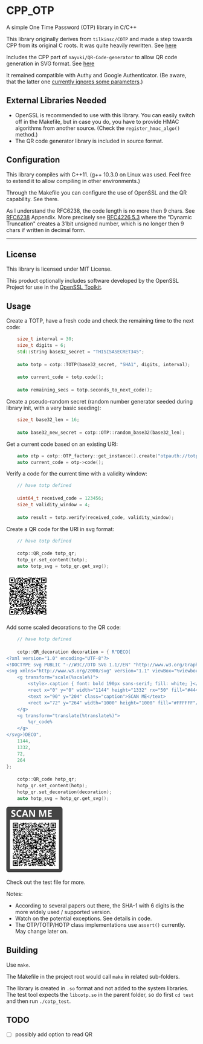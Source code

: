 # CPP_OTP

A simple One Time Password (OTP) library in C/C++

This library originally derives from `tilkinsc/COTP` and made a step towards CPP from its original C roots. It was quite heavily rewritten. See [here](https://github.com/tilkinsc/COTP)

Includes the CPP part of `nayuki/QR-Code-generator` to allow QR code generation in SVG format. See [here](https://github.com/nayuki/QR-Code-generator)

It remained compatible with Authy and Google Authenticator. (Be aware, that the latter one [currently ignores some parameters](https://github.com/google/google-authenticator/wiki/Key-Uri-Format).)


## External Libraries Needed

* OpenSSL is recommended to use with this library. You can easily switch off in the Makefile, but in case you do, you have to provide HMAC algorithms from another source. (Check the `register_hmac_algo()` method.)
* The QR code generator library is included in source format.

## Configuration

This library compiles with C++11. (g++ 10.3.0 on Linux was used. Feel free to extend it to allow compiling in other environments.) 

Through the Makefile you can configure the use of OpenSSL and the QR capability. See there.

As I understand the RFC6238, the code length is no more then 9 chars. See [RFC6238](https://datatracker.ietf.org/doc/html/rfc6238) Appendix. More precisely see [RFC4226 5.3](https://datatracker.ietf.org/doc/html/rfc4226#section-5.3) where the "Dynamic Truncation" creates a 31bit unsigned number, which is no longer then 9 chars if written in decimal form.

_____________

## License

This library is licensed under MIT License.

This product optionally includes software developed by the OpenSSL Project for use in the [OpenSSL Toolkit](http://www.openssl.org/).


## Usage

Create a TOTP, have a fresh code and check the remaining time to the next code:

```cpp
	size_t interval = 30;
	size_t digits = 6;
	std::string base32_secret = "THISISASECRET345";

	auto totp = cotp::TOTP(base32_secret, "SHA1", digits, interval);

	auto current_code = totp.code();

	auto remaining_secs = totp.seconds_to_next_code();
```

Create a pseudo-random secret (random number generator seeded during library init, with a very basic seeding):

```cpp
	size_t base32_len = 16;

	auto base32_new_secret = cotp::OTP::random_base32(base32_len);
```

Get a current code based on an existing URI:

```cpp
	auto otp = cotp::OTP_factory::get_instance().create("otpauth://totp/account%40example.com:name1?secret=THISISASECRET345&issuer=account%40example.com&algorithm=SHA1&digits=6&period=30");
	auto current_code = otp->code();
```

Verify a code for the current time with a validity window:

```cpp
	// have totp defined

	uint64_t received_code = 123456;
	size_t validity_window = 4;

	auto result = totp.verify(received_code, validity_window);
```

Create a QR code for the URI in svg format:

```cpp
	// have totp defined

	cotp::QR_code totp_qr;
	totp_qr.set_content(totp);
	auto totp_svg = totp_qr.get_svg();
```

![TOTP sample QR](/assets/totp.svg)

Add some scaled decorations to the QR code:

```cpp
	// have hotp defined

	cotp::QR_decoration decoration = { R"DECO(
<?xml version="1.0" encoding="UTF-8"?>
<!DOCTYPE svg PUBLIC "-//W3C//DTD SVG 1.1//EN" "http://www.w3.org/Graphics/SVG/1.1/DTD/svg11.dtd">
<svg xmlns="http://www.w3.org/2000/svg" version="1.1" viewBox="%viewbox%" stroke="none">
	<g transform="scale(%scale%)">
		<style>.caption { font: bold 190px sans-serif; fill: white; }</style>
		<rect x="0" y="0" width="1144" height="1332" rx="50" fill="#444444"/>
		<text x="90" y="204" class="caption">SCAN ME</text>
		<rect x="72" y="264" width="1000" height="1000" fill="#FFFFFF"/>
	</g>
	<g transform="translate(%translate%)">
		%qr_code%
	</g>
</svg>)DECO",
	1144,
	1332,
	72,
	264
};

	cotp::QR_code hotp_qr;
	hotp_qr.set_content(hotp);
	hotp_qr.set_decoration(decoration);
	auto hotp_svg = hotp_qr.get_svg();
```

![HOTP sample QR](/assets/hotp.svg)

Check out the test file for more.

Notes:
* According to several papers out there, the SHA-1 with 6 digits is the more widely used / supported version.
* Watch on the potential exceptions. See details in code.
* The OTP/TOTP/HOTP class implementations use `assert()` currently. May change later on.

## Building

Use `make`.

The Makefile in the project root would call `make` in related sub-folders.

The library is created in `.so` format and not added to the system libraries. The test tool expects the `libcotp.so` in the parent folder, so do first `cd test` and then run `./cotp_test`.

## TODO

- [ ] possibly add option to read QR

